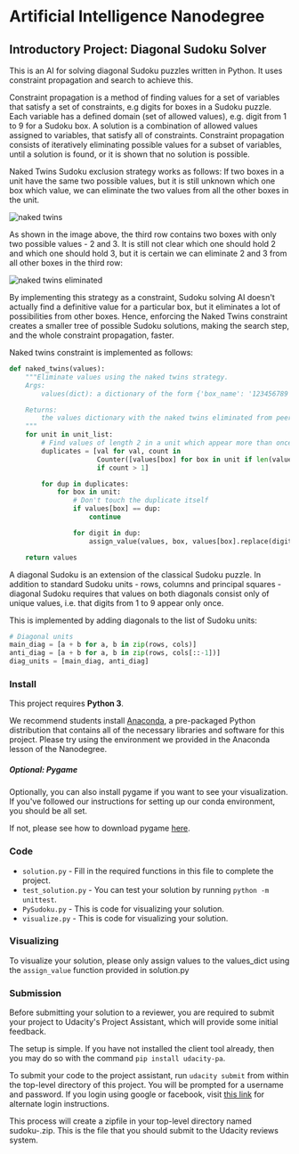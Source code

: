 # Artificial Intelligence Nanodegree
## Introductory Project: Diagonal Sudoku Solver

This is an AI for solving diagonal Sudoku puzzles written in Python. It uses constraint propagation and search to achieve
this.

Constraint propagation is a method of finding values for a set of variables that satisfy a set of constraints, e.g
digits for boxes in a Sudoku puzzle. Each variable has a defined domain (set of allowed values), e.g. digit from 1 to 9
for a Sudoku box. A solution is a combination of allowed values assigned to variables, that satisfy all of constraints.
Constraint propagation consists of iteratively eliminating possible values for a subset of variables, until a solution 
is found, or it is shown that no solution is possible.

Naked Twins Sudoku exclusion strategy works as follows: If two boxes in a unit have the same two possible values, but 
it is still unknown which one box which value, we can eliminate the two values from all the other boxes in the unit.

![naked twins](https://d17h27t6h515a5.cloudfront.net/topher/2017/January/5877cc63_naked-twins/naked-twins.png)

As shown in the image above, the third row contains two boxes with only two possible values - 2 and 3. It is still not
clear which one should hold 2 and which one should hold 3, but it is certain we can eliminate 2 and 3 from all other
boxes in the third row:

![naked twins eliminated](https://d17h27t6h515a5.cloudfront.net/topher/2017/January/5877cc78_naked-twins-2/naked-twins-2.png)

By implementing this strategy as a constraint, Sudoku solving AI doesn't actually find a definitive value for a
particular box, but it eliminates a lot of possibilities from other boxes. Hence, enforcing the Naked Twins constraint
creates a smaller tree of possible Sudoku solutions, making the search step, and the whole constraint propagation,
faster.

Naked twins constraint is implemented as follows:

```python
def naked_twins(values):
    """Eliminate values using the naked twins strategy.
    Args:
        values(dict): a dictionary of the form {'box_name': '123456789', ...}

    Returns:
        the values dictionary with the naked twins eliminated from peers.
    """
    for unit in unit_list:
        # Find values of length 2 in a unit which appear more than once
        duplicates = [val for val, count in
                      Counter([values[box] for box in unit if len(values[box]) == 2]).items()
                      if count > 1]

        for dup in duplicates:
            for box in unit:
                # Don't touch the duplicate itself
                if values[box] == dup:
                    continue

                for digit in dup:
                    assign_value(values, box, values[box].replace(digit, ''))

    return values
```

A diagonal Sudoku is an extension of the classical Sudoku puzzle. In addition to standard Sudoku units - rows, columns
and principal squares - diagonal Sudoku requires that values on both diagonals consist only of unique values, i.e. that
digits from 1 to 9 appear only once.

This is implemented by adding diagonals to the list of Sudoku units:

```python
# Diagonal units
main_diag = [a + b for a, b in zip(rows, cols)]
anti_diag = [a + b for a, b in zip(rows, cols[::-1])]
diag_units = [main_diag, anti_diag]
```

### Install

This project requires **Python 3**.

We recommend students install [Anaconda](https://www.continuum.io/downloads), a pre-packaged Python distribution that
contains all of the necessary libraries and software for this project. 
Please try using the environment we provided in the Anaconda lesson of the Nanodegree.

##### Optional: Pygame

Optionally, you can also install pygame if you want to see your visualization. If you've followed our instructions for
setting up our conda environment, you should be all set.

If not, please see how to download pygame [here](http://www.pygame.org/download.shtml).

### Code

* `solution.py` - Fill in the required functions in this file to complete the project.
* `test_solution.py` - You can test your solution by running `python -m unittest`.
* `PySudoku.py` - This is code for visualizing your solution.
* `visualize.py` - This is code for visualizing your solution.

### Visualizing

To visualize your solution, please only assign values to the values_dict using the `assign_value` function provided in
solution.py

### Submission
Before submitting your solution to a reviewer, you are required to submit your project to Udacity's Project Assistant,
which will provide some initial feedback.  

The setup is simple.  If you have not installed the client tool already, then you may do so with the command 
`pip install udacity-pa`.  

To submit your code to the project assistant, run `udacity submit` from within the top-level directory of this project.
 You will be prompted for a username and password.  If you login using google or facebook,
 visit [this link](https://project-assistant.udacity.com/auth_tokens/jwt_login) for alternate login instructions.

This process will create a zipfile in your top-level directory named sudoku-<id>.zip. This is the file that you should
submit to the Udacity reviews system.

